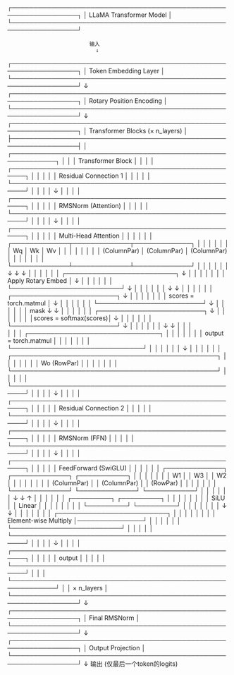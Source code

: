 ┌─────────────────────────────────────────────────────────────────┐
│                        LLaMA Transformer Model                  │
└─────────────────────────────────────────────────────────────────┘

                              输入
                                ↓
┌─────────────────────────────────────────────────────────────────┐
│                    Token Embedding Layer                        │
└─────────────────────────────────────────────────────────────────┘
                                ↓
┌─────────────────────────────────────────────────────────────────┐
│                    Rotary Position Encoding                     │
└─────────────────────────────────────────────────────────────────┘
                                ↓
┌─────────────────────────────────────────────────────────────────┐
│                    Transformer Blocks (× n_layers)              │
├─────────────────────────────────────────────────────────────────┤
│  ┌────────────────────────────────────────────────────────────┐ │
│  │                    Transformer Block                       │ │
│  │  ┌─────────────────────────────────────────────────────┐   │ │
│  │  │              Residual Connection 1                  │   │ │
│  │  └─────────────────────────────────────────────────────┘   │ │
│  │                            ↓                               │ │
│  │  ┌─────────────────────────────────────────────────────┐   │ │
│  │  │                  RMSNorm (Attention)                │   │ │
│  │  └─────────────────────────────────────────────────────┘   │ │
│  │                            ↓                               │ │
│  │  ┌─────────────────────────────────────────────────────┐   │ │
│  │  │                Multi-Head Attention                 │   │ │
│  │  │  ┌─────────────┬─────────────┬─────────────┐        │   │ │
│  │  │  │      Wq     │      Wk     │      Wv     │        │   │ │
│  │  │  │ (ColumnPar) │ (ColumnPar) │ (ColumnPar) │        │   │ │
│  │  │  └─────────────┴─────────────┴─────────────┘        │   │ │
│  │  │         ↓             ↓             ↓               │   │ │
│  │  │    ┌─────────────────────────┐      ↓               │   │ │
│  │  │    │   Apply Rotary Embed    │      ↓               │   │ │
│  │  │    └─────────────────────────┘      ↓               │   │ │
│  │  │                ↓                    ↓               │   │ │
│  │  │    ┌────────────────────────┐       ↓               │   │ │
│  │  │    │ scores = torch.matmul  │       ↓               │   │ │
│  │  │    └────────────────────────┘       ↓               │   │ │
│  │  │             mask ↓                  ↓               │   │ │
│  │  │    ┌────────────────────────┐       ↓               │   │ │
│  │  │    │scores = softmax(scores)│       ↓               │   │ │
│  │  │    └────────────────────────┘       ↓               │   │ │
│  │  │                   ↓                 ↓               │   │ │                                              
│  │  │            ┌──────────────────────────────┐         │   │ │
│  │  │            │    output = torch.matmul     │         │   │ │
│  │  │            └──────────────────────────────┘         │   │ │
│  │  │                           ↓                         │   │ │
│  │  │  ┌───────────────────────────────────────────────┐  │   │ │
│  │  │  │                  Wo (RowPar)                  │  │   │ │
│  │  │  └───────────────────────────────────────────────┘  │   │ │
│  │  └─────────────────────────────────────────────────────┘   │ │
│  │                            ↓                               │ │
│  │  ┌─────────────────────────────────────────────────────┐   │ │
│  │  │              Residual Connection 2                  │   │ │
│  │  └─────────────────────────────────────────────────────┘   │ │
│  │                            ↓                               │ │
│  │  ┌─────────────────────────────────────────────────────┐   │ │
│  │  │                  RMSNorm (FFN)                      │   │ │
│  │  └─────────────────────────────────────────────────────┘   │ │
│  │                            ↓                               │ │
│  │  ┌─────────────────────────────────────────────────────┐   │ │
│  │  │               FeedForward (SwiGLU)                  │   │ │
│  │  │  ┌─────────────┐   ┌─────────────┐   ┌───────────┐  │   │ │
│  │  │  │     W1      │   │     W3      │   │    W2     │  │   │ │
│  │  │  │ (ColumnPar) │   │ (ColumnPar) │   │ (RowPar)  │  │   │ │
│  │  │  └─────────────┘   └─────────────┘   └───────────┘  │   │ │
│  │  │        ↓               ↓                   ↑        │   │ │
│  │  │  ┌─────────┐     ┌─────────┐               │        │   │ │
│  │  │  │  SiLU   │     │  Linear │               │        │   │ │
│  │  │  └─────────┘     └─────────┘               │        │   │ │
│  │  │        ↓               ↓                   │        │   │ │
│  │  │  ┌─────────────────────────┐               │        │   │ │
│  │  │  │   Element-wise Multiply │───────────────┘        │   │ │
│  │  │  └─────────────────────────┘                        │   │ │
│  │  └─────────────────────────────────────────────────────┘   │ │
│  │                            ↓                               │ │
│  │  ┌─────────────────────────────────────────────────────┐   │ │
│  │  │                      output                         │   │ │
│  │  └─────────────────────────────────────────────────────┘   │ │
│  └────────────────────────────────────────────────────────────┘ │
│                            × n_layers                           │
└─────────────────────────────────────────────────────────────────┘
                                ↓
┌─────────────────────────────────────────────────────────────────┐
│                      Final RMSNorm                              │
└─────────────────────────────────────────────────────────────────┘
                                ↓
┌─────────────────────────────────────────────────────────────────┐
│                    Output Projection                            │
└─────────────────────────────────────────────────────────────────┘
                                ↓
                              输出
                      (仅最后一个token的logits)
